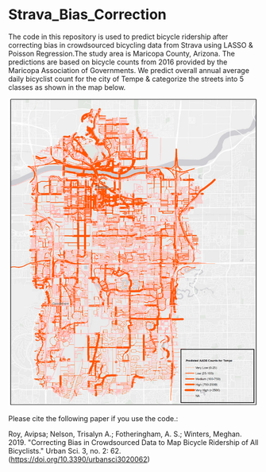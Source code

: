 # Strava_Bias_Correction
The code in this repository is used to predict bicycle ridership after correcting bias in crowdsourced bicycling data from Strava using LASSO &amp; Poisson Regression.The study area is Maricopa County, Arizona. The predictions are based on bicycle counts from 2016 provided by the Maricopa Association of Governments. We predict overall annual average daily bicyclist count for the city of Tempe & categorize the streets into 5 classes as shown in the map below.

![Bias-corrected AADB Prediciton map for the city of Tempe in 2016](https://github.com/Avipsa1/Strava_Bias_Correction/blob/master/Results/fig_8.png)

Please cite the following paper if you use the code.: 

Roy, Avipsa; Nelson, Trisalyn A.; Fotheringham, A. S.; Winters, Meghan. 2019. "Correcting Bias in Crowdsourced Data to Map Bicycle Ridership of All Bicyclists." Urban Sci. 3, no. 2: 62. (https://doi.org/10.3390/urbansci3020062)


